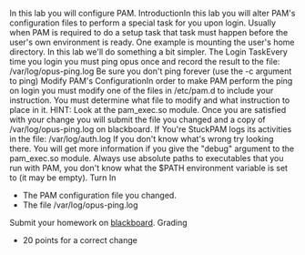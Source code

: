 In this lab you will configure PAM.
IntroductionIn this lab you will alter PAM's configuration files to perform a special task for you upon login. Usually when PAM is required to do a setup task that task must happen before the user's own environment is ready. One example is mounting the user's home directory. In this lab we'll do something a bit simpler. 
The Login TaskEvery time you login you must ping opus once and record the result to the file:
/var/log/opus-ping.log
Be sure you don't ping forever (use the -c argument to ping)
Modify PAM's ConfigurationIn order to make PAM perform the ping on login you must modify one of the files in /etc/pam.d to include your instruction. You must determine what file to modify and what instruction to place in it. HINT: Look at the pam_exec.so module. Once you are satisfied with your change you will submit the file you changed and a copy of /var/log/opus-ping.log on blackboard.
If You're StuckPAM logs its activities in the file:
/var/log/auth.log
If you don't know what's wrong try looking there. You will get more information if you give the "debug" argument to the pam_exec.so module. Always use absolute paths to executables that you run with PAM, you don't know what the $PATH environment variable is set to (it may be empty).
Turn In
  - The PAM configuration file you changed.
  - The file /var/log/opus-ping.log

Submit your homework on [blackboard](https://cabrillo.blackboard.com/).
Grading
  * 20 points for a correct change

